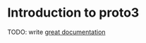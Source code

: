 # Introduction to proto3

TODO: write [great documentation](http://jacobian.org/writing/what-to-write/)
